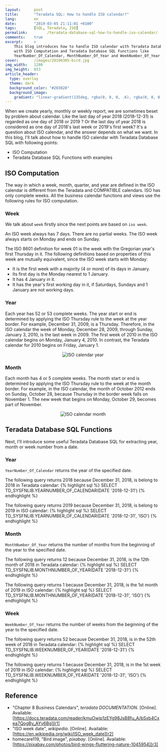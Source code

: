 ```yaml
---
layout:      post
title:       "Teradata SQL: How to handle ISO calendar?"
lang:        en
date:        "2019-03-05 21:11:01 +0100"
tags:        [SQL, Teradata, ISO]
permalink:         /teradata-database-sql-how-to-handle-iso-calendar/
comments:    true
excerpt:     >
    This blog introduces how to handle ISO calendar with Teradata Database SQL
    with ISO Computation and Teradata Database SQL Functions like
    YearNumber_Of_Calendar, MonthNumber_Of_Year and WeekNumber_Of_Year.
cover:       /images/20190305-bird.jpg
img_width:   1280
img_height:  853
article_header:
  type: overlay
  theme: dark
  background_color: "#203028"
  background_image:
    gradient: "linear-gradient(135deg, rgba(0, 0, 0, .6), rgba(0, 0, 0, .4))"
---
```


When we create yearly, monthly or weekly report, we are sometimes beset by
problem about calendar. Like the last day of year 2018 (2018-12-31) is regarded
as one day of 2018 or 2019 ? Or the last day of year 2018 is considered as one
day of 2018's last week or 2019's first week? It's a question about ISO
calendar, and the answer depends on what we want. In this blog, I'll talk about
how to handle ISO calendar with Teradata Database SQL with following points:

- ISO Computation
- Teradata Database SQL Functions with examples

## ISO Computation
The way in which a week, month, quarter, and year are defined in the ISO
calendar is different from the Teradata and COMPATIBLE calendars. ISO has only
complete weeks. All the business calendar functions and views use the following
rules for ISO computation.

### Week
We talk about `week` firstly since the next points are based on `iso week`.

An ISO week always has 7 days. There are no partial weeks. The ISO week always
starts on Monday and ends on Sunday.

The ISO 8601 definition for week 01 is the week with the Gregorian year's first
Thursday in it. The following definitions based on properties of this week are
mutually equivalent, since the ISO week starts with Monday:

- It is the first week with a majority (4 or more) of its days in January.
- Its first day is the Monday nearest to 1 January.
- It has 4 January in it.
- It has the year's first working day in it, if Saturdays, Sundays and 1
January are not working days.

### Year
Each year has 52 or 53 complete weeks. The year start or end is determined by
applying the ISO Thursday rule to the week at the year border. For example,
December 31, 2009, is a Thursday. Therefore, in the ISO calendar the week of
Monday, December 28, 2009, through Sunday, January 3, 2010, is the last week
in 2009. The first week of 2010 in the ISO calendar begins on Monday, January
4, 2010. In contrast, the Teradata calendar for 2010 begins on Friday, January 1.

<p align="center">
  <img alt="ISO calendar year"
  src="{{ site.baseurl }}/images/20190305-iso-year.jpg"/>
</p>

### Month
Each month has 4 or 5 complete weeks. The month start or end is determined by
applying the ISO Thursday rule to the week at the month border. For example, in
the ISO calendar, the month of October 2012 ends on Sunday, October 28, because
Thursday in the border week falls on November 1. The new week that begins on
Monday, October 29, becomes part of November.

<p align="center">
  <img alt="ISO calendar month"
  src="{{ site.baseurl }}/images/20190305-iso-month.jpg"/>
</p>

## Teradata Database SQL Functions
Next, I'll introduce some useful Teradata Database SQL for extracting year,
month or week number from a date.

### Year
`YearNumber_Of_Calendar` returns the year of the specified date.

The following query returns 2018 because December 31, 2018, is belong to 2018
in Teradata calendar:
{% highlight sql %}
SELECT TD_SYSFNLIB.YEARNUMBER_OF_CALENDAR(DATE '2018-12-31')
{% endhighlight %}

The following query returns 2019 because December 31, 2018, is belong to 2019
in ISO calendar:
{% highlight sql %}
SELECT TD_SYSFNLIB.YEARNUMBER_OF_CALENDAR(DATE '2018-12-31', 'ISO')
{% endhighlight %}

### Month
`MonthNumber_Of_Year` returns the number of months from the beginning of the
year to the specified date.

The following query returns 12 because December 31, 2018, is the 12th month of
2018 in Teradata calendar:
{% highlight sql %}
SELECT TD_SYSFNLIB.MONTHNUMBER_OF_YEAR(DATE '2018-12-31')
{% endhighlight %}

The following query returns 1 because December 31, 2018, is the 1st month of
2019 in ISO calendar:
{% highlight sql %}
SELECT TD_SYSFNLIB.MONTHNUMBER_OF_YEAR(DATE '2018-12-31', 'ISO')
{% endhighlight %}

### Week
`WeekNumber_Of_Year` returns the number of weeks from the beginning of the year
to the specified date.

The following query returns 52 because December 31, 2018, is in the 52th week of
2018 in Teradata calendar:
{% highlight sql %}
SELECT TD_SYSFNLIB.WEEKNUMBER_OF_YEAR(DATE '2018-12-31')
{% endhighlight %}

The following query returns 1 because December 31, 2018, is in the 1st week of
2019 in ISO calendar:
{% highlight sql %}
SELECT TD_SYSFNLIB.WEEKNUMBER_OF_YEAR(DATE '2018-12-31', 'ISO')
{% endhighlight %}

## Reference
- "Chapter 8 Business Calendars", _teradata DOCUMENTATION_. [Online]. Available: [https://docs.teradata.com/reader/kmuOwjp1zEYg98JsB8fu_A/bSxb4Cxea7QogBy_AYv6Bg][r1]
- "ISO week date", _wikipedia_. [Online]. Available: [https://en.wikipedia.org/wiki/ISO_week_date][r2]
- homecare119, "Bird image", _pixabay_. [Online]. Available: [https://pixabay.com/photos/bird-wings-fluttering-nature-1045954][r3]

[r1]: https://docs.teradata.com/reader/kmuOwjp1zEYg98JsB8fu_A/bSxb4Cxea7QogBy_AYv6Bg
[r2]: https://en.wikipedia.org/wiki/ISO_week_date
[r3]: https://pixabay.com/photos/bird-wings-fluttering-nature-1045954
